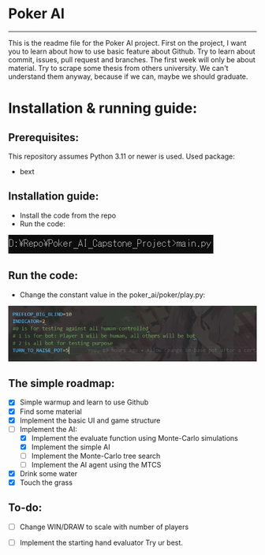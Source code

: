 # Poker AI
----------------
This is the readme file for the Poker AI project. First on the project, I want you to learn about how to use basic feature about Github. Try to learn about commit, issues, pull request and branches. The first week will only be about material. Try to scrape some thesis from others university. We can't understand them anyway, because if we can, maybe we should graduate. 
# Installation & running guide:
## Prerequisites:
This repository assumes Python 3.11 or newer is used.
Used package:
- bext

## Installation guide:
- Install the code from the repo
- Run the code:
<p align="left">
  <img src="https://github.com/Sylviss/Poker_AI_Capstone_Project/blob/main/doc/run_the_code.PNG">
</p>

## Run the code:
- Change the constant value in the poker_ai/poker/play.py:
<p align="center">
  <img src="https://github.com/Sylviss/Poker_AI_Capstone_Project/blob/main/doc/play_constant.PNG">
</p>

## The simple roadmap:
- [x] Simple warmup and learn to use Github
- [x] Find some material
- [x] Implement the basic UI and game structure
- [ ] Implement the AI:
    - [x] Implement the evaluate function using Monte-Carlo simulations
    - [x] Implement the simple AI
    - [ ] Implement the Monte-Carlo tree search
    - [ ] Implement the AI agent using the MTCS
- [x] Drink some water
- [x] Touch the grass

## To-do:
- [ ] Change WIN/DRAW to scale with number of players
- [ ] Implement the starting hand evaluator
Try ur best.

